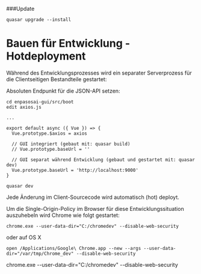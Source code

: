 ###Update

```
quasar upgrade --install
```


Bauen für Entwicklung - Hotdeployment
==================================

Während des Entwicklungsprozesses wird ein separater Serverprozess für die Clientseitigen Bestandteile gestartet:

Absoluten Endpunkt für die JSON-API setzen:

```
cd enpasosai-gui/src/boot
edit axios.js 

...

export default async ({ Vue }) => {
  Vue.prototype.$axios = axios

  // GUI integriert (gebaut mit: quasar build)
  // Vue.prototype.baseUrl = ''

  // GUI separat während Entwicklung (gebaut und gestartet mit: quasar dev)
  Vue.prototype.baseUrl = 'http://localhost:9000'
}
```


```
quasar dev
```

Jede Änderung im Client-Sourcecode wird automatisch (hot) deployt.

Um die Single-Origin-Policy im Browser für diese Entwicklungssituation auszuhebeln wird Chrome wie folgt gestartet:

```
chrome.exe --user-data-dir="C:/chromedev" --disable-web-security 
```
oder auf OS X

```
open /Applications/Google\ Chrome.app --new --args --user-data-dir="/var/tmp/Chrome_dev" --disable-web-security
```
chrome.exe --user-data-dir="C:/chromedev" --disable-web-security 
